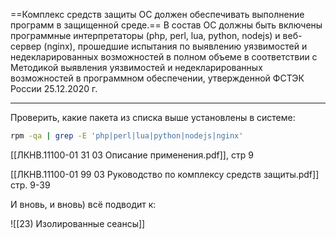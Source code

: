 ==Комплекс средств защиты ОС должен обеспечивать выполнение программ в защищенной среде.== В состав ОС должны быть включены программные интерпретаторы (php, perl, lua, python, nodejs) и веб-сервер (nginx), прошедшие испытания по выявлению уязвимостей и недекларированных возможностей в полном объеме в соответствии с Методикой выявления уязвимостей и недекларированных возможностей в программном обеспечении, утвержденной ФСТЭК России 25.12.2020 г.

___

Проверить, какие пакета из списка выше установлены в системе:
```bash
rpm -qa | grep -E 'php|perl|lua|python|nodejs|nginx'
```

[[ЛКНВ.11100-01 31 03 Описание применения.pdf]], стр 9



[[ЛКНВ.11100-01 99 03 Руководство по комплексу средств защиты.pdf]] стр. 9-39

И вновь, и вновь) всё подводит к:

![[23) Изолированные сеансы]]